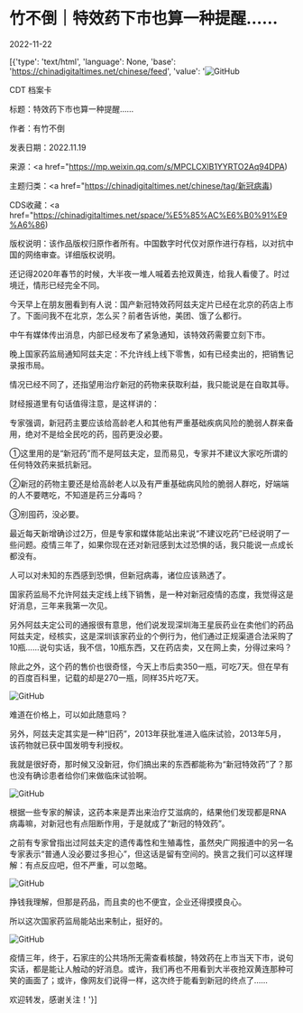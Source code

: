 # 竹不倒｜特效药下市也算一种提醒……

2022-11-22

[{'type': 'text/html', 'language': None, 'base': 'https://chinadigitaltimes.net/chinese/feed', 'value': '![GitHub](https://chinadigitaltimes.net/chinese/files/2022/11/2a57a271.jpeg)

CDT 档案卡

标题：特效药下市也算一种提醒……

作者：有竹不倒

发表日期：2022.11.19

来源：<a href="https://mp.weixin.qq.com/s/MPCLCXlB1YYRTO2Aq94DPA)

主题归类：<a href="https://chinadigitaltimes.net/chinese/tag/新冠病毒)

CDS收藏：<a href="https://chinadigitaltimes.net/space/%E5%85%AC%E6%B0%91%E9%A6%86)

版权说明：该作品版权归原作者所有。中国数字时代仅对原作进行存档，以对抗中国的网络审查。详细版权说明。





还记得2020年春节的时候，大半夜一堆人喊着去抢双黄连，给我人看傻了。时过境迁，情形已经完全不同。

今天早上在朋友圈看到有人说：国产新冠特效药阿兹夫定片已经在北京的药店上市了。下面问我不在北京，怎么买？前者告诉他，美团、饿了么都行。

中午有媒体传出消息，内部已经发布了紧急通知，该特效药需要立刻下市。

晚上国家药监局通知阿兹夫定：不允许线上线下零售，如有已经卖出的，把销售记录报市局。

情况已经不同了，还指望用治疗新冠的药物来获取利益，我只能说是在自取其辱。

财经报道里有句话值得注意，是这样讲的：

专家强调，新冠药主要应该给高龄老人和其他有严重基础疾病风险的脆弱人群来备用，绝对不是给全民吃的药，囤药更没必要。

①这里用的是“新冠药”而不是阿兹夫定，显而易见，专家并不建议大家吃所谓的任何特效药来抵抗新冠。

②新冠的药物主要还是给高龄老人以及有严重基础病风险的脆弱人群吃，好端端的人不要瞎吃，不知道是药三分毒吗？

③别囤药，没必要。

最近每天新增确诊过2万，但是专家和媒体能站出来说“不建议吃药”已经说明了一些问题。疫情三年了，如果你现在还对新冠感到太过恐惧的话，我只能说一点成长都没有。

人可以对未知的东西感到恐惧，但新冠病毒，诸位应该熟透了。

国家药监局不允许阿兹夫定线上线下销售，是一种对新冠疫情的态度，我觉得这是好消息，三年来我第一次见。

另外阿兹夫定公司的通报很有意思，他们说发现深圳海王星辰药业在卖他们的药品阿兹夫定，经核实，这是深圳该家药业的个例行为，他们通过正规渠道合法采购了10瓶……说句实话，我不信，10瓶东西，又在药店卖，又在网上卖，分得过来吗？

除此之外，这个药的售价也很奇怪，今天上市后卖350一瓶，可吃7天。但在早有的百度百科里，记载的却是270一瓶，同样35片吃7天。

![GitHub](https://chinadigitaltimes.net/chinese/files/2022/11/post-689977-637c3e9c87b87.png)

难道在价格上，可以如此随意吗？

另外，阿兹夫定其实是一种“旧药”，2013年获批准进入临床试验，2013年5月，该药物就已获中国发明专利授权。

我就是很好奇，那时候又没新冠，你们搞出来的东西都能称为“新冠特效药”了？那也没有确诊患者给你们来做临床试验啊。

![GitHub](https://chinadigitaltimes.net/chinese/files/2022/11/post-689977-637c3e9c8fb8f.png)

根据一些专家的解读，这药本来是弄出来治疗艾滋病的，结果他们发现都是RNA病毒嘛，对新冠也有点阻断作用，于是就成了“新冠的特效药”。

之前有专家曾指出过阿兹夫定的遗传毒性和生殖毒性，虽然央广网报道中的另一名专家表示“普通人没必要过多担心”，但这话是留有空间的。换言之我们可以这样理解：有点反应吧，但不严重，可以忽略。

![GitHub](https://chinadigitaltimes.net/chinese/files/2022/11/post-689977-637c3e9c9dc6b.png)

挣钱我理解，但那是药品，而且卖的也不便宜，企业还得摸摸良心。

所以这次国家药监局能站出来制止，挺好的。

![GitHub](https://chinadigitaltimes.net/chinese/files/2022/11/post-689977-637c3e9ca5537.png)

疫情三年，终于，石家庄的公共场所无需查看核酸，特效药在上市当天下市，说句实话，都是能让人触动的好消息。或许，我们再也不用看到大半夜抢双黄连那种可笑的画面了；或许，像网友们说得一样，这次终于能看到新冠的终点了……

欢迎转发，感谢关注！'}]